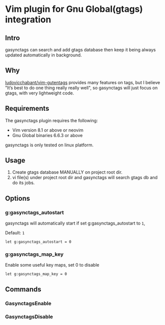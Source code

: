 # Vim plugin for Gnu Global(gtags) integration
## Intro
gasynctags can search and add gtags database then keep it being always updated automatically in background.

## Why
[ludovicchabant/vim-gutentags](https://github.com/ludovicchabant/vim-gutentags) provides many features on tags, but I believe
"It’s best to do one thing really really well", so gasynctags will just focus on gtags, with very lightweight code.

## Requirements

The gasynctags plugin requires the following:

* Vim version 8.1 or above or neovim
* Gnu Global binaries 6.6.3 or above

gasynctags is only tested on linux platform.

## Usage
1. Create gtags database MANUALLY on project root dir.
2. vi file(s) under project root dir and gasynctags will search gtags db and do its jobs.

## Options

### g:gasynctags_autostart
gasynctags will automatically start if set g:gasynctags_autostart to `1`,

Default: `1`
```vim
let g:gasynctags_autostart = 0
```
### g:gasynctags_map_key
Enable some useful key maps, set 0 to disable
```vim
let g:gasynctags_map_key = 0
```

## Commands

### GasynctagsEnable
### GasynctagsDisable
